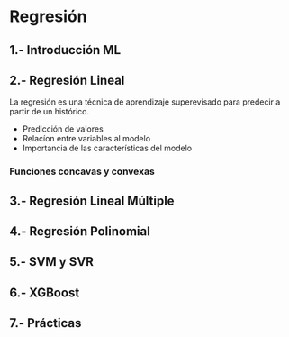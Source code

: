 # Regresión


## 1.- Introducción ML



## 2.- Regresión Lineal

La regresión es una técnica de aprendizaje superevisado para predecir a partir de un histórico.

- Predicción de valores
- Relacíon entre variables al modelo
- Importancia de las características del modelo

### Funciones concavas y convexas




























## 3.- Regresión Lineal Múltiple



## 4.- Regresión Polinomial



## 5.- SVM y SVR



## 6.- XGBoost



## 7.- Prácticas


